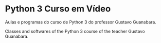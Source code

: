 # Python 3 Curso em Vídeo
 Aulas e programas do curso de Python 3 do professor Gustavo Guanabara.
 
 Classes and softwares of the Python 3 course of the teacher Gustavo Guanabara.